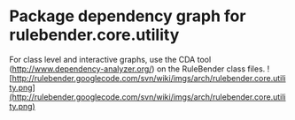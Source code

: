 # Package dependency graph for rulebender.core.utility #
For class level and interactive graphs, use the CDA tool (http://www.dependency-analyzer.org/) on the RuleBender class files.
![http://rulebender.googlecode.com/svn/wiki/imgs/arch/rulebender.core.utility.png](http://rulebender.googlecode.com/svn/wiki/imgs/arch/rulebender.core.utility.png)